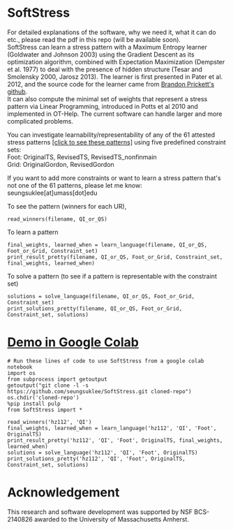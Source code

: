 # SoftStress
For detailed explanations of the software, why we need it, what it can do etc., please read the pdf in this repo (will be available soon). \
SoftStress can learn a stress pattern with a Maximum Entropy learner (Goldwater and Johnson 2003) using the Gradient Descent as its optimization algorithm, combined with Expectation Maximization (Dempster et al. 1977) to deal with the presence of hidden structure (Tesar and Smolensky 2000, Jarosz 2013). The learner is first presented in Pater et al. 2012, and the source code for the learner came from [Brandon Prickett's github](https://github.com/blprickett/Hidden-Structure-MaxEnt). \
It can also compute the minimal set of weights that represent a stress pattern via Linear Programming, introduced in Potts et al 2010 and implemented in OT-Help. The current software can handle larger and more complicated problems. 

You can investigate learnability/representability of any of the 61 attested stress patterns [[click to see these patterns]](https://docs.google.com/spreadsheets/d/1S6ZATuLHsgWLTHFUazIvdQwL-Gkr5H2XmsrDtYzQ8qI/edit#gid=1787957068) using five predefined constraint sets:\
Foot: OriginalTS, RevisedTS, RevisedTS_nonfinmain\
Grid: OriginalGordon, RevisedGordon

If you want to add more constraints or want to learn a stress pattern that's not one of the 61 patterns, please let me know: seungsuklee[at]umass[dot]edu

To see the pattern (winners for each UR), 
```
read_winners(filename, QI_or_QS)
```
To learn a pattern
```
final_weights, learned_when = learn_language(filename, QI_or_QS, Foot_or_Grid, Constraint_set)
print_result_pretty(filename, QI_or_QS, Foot_or_Grid, Constraint_set, final_weights, learned_when)
```
To solve a pattern (to see if a pattern is representable with the constraint set)
```
solutions = solve_language(filename, QI_or_QS, Foot_or_Grid, Constraint_set)
print_solutions_pretty(filename, QI_or_QS, Foot_or_Grid, Constraint_set, solutions)
```
# [Demo in Google Colab](https://colab.research.google.com/drive/10kKmw0Eeb4F-8F99WxRzdu31Tlcnp6ff?usp=sharing)
```
# Run these lines of code to use SoftStress from a google colab notebook
import os
from subprocess import getoutput
getoutput("git clone -l -s https://github.com/seungsuklee/SoftStress.git cloned-repo")
os.chdir('cloned-repo')
%pip install pulp
from SoftStress import *
```
```
read_winners('hz112', 'QI')
final_weights, learned_when = learn_language('hz112', 'QI', 'Foot', OriginalTS)
print_result_pretty('hz112', 'QI', 'Foot', OriginalTS, final_weights, learned_when)
solutions = solve_language('hz112', 'QI', 'Foot', OriginalTS)
print_solutions_pretty('hz112', 'QI', 'Foot', OriginalTS, Constraint_set, solutions)
```
# Acknowledgement
This research and software development was supported by NSF BCS-2140826 awarded to the University of Massachusetts Amherst.

